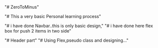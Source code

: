 "# ZeroToMinus"

"# This a very basic Personal learning process"

"# i have done Navbar..this is only basic design,"
"# i have done here flex box for push 2 items in two side"

"# Header part"
"# Using Flex,pseudo class and designing..."
